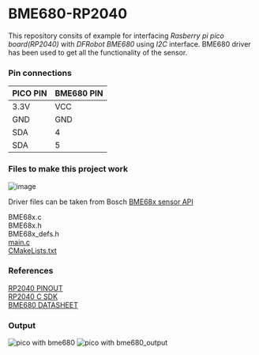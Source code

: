 # BME680-RP2040 

This repository consits of example for interfacing _Rasberry pi pico board(RP2040)_ with _DFRobot BME680_ using _I2C_ interface. BME680 driver has been used to get all the functionality of the sensor. 

### Pin connections

| PICO PIN | BME680 PIN |
| ------------- | ------------- |
| 3.3V  | VCC  |
| GND   | GND  |
| SDA   | 4    |
| SDA   | 5    |

### Files to make this project work

![image](https://github.com/Thunderbolt2-o/bme680-rp2040/assets/68735588/57d1ef51-6c79-4916-9c3c-518cc5b3f96c)

Driver files can be taken from Bosch [BME68x sensor API](https://github.com/boschsensortec/BME68x_SensorAPI) <br />

BME68x.c <br />
BME68x.h <br />
BME68x_defs.h <br />
[main.c](main.c) <br />
[CMakeLists.txt](CMakeLists.txt) <br />

### References

[RP2040 PINOUT](https://www.raspberrypi.com/documentation/microcontrollers/raspberry-pi-pico.html) <br />
[RP2040 C SDK](https://www.raspberrypi.com/documentation/pico-sdk/hardware.html) <br />
[BME680 DATASHEET](https://cdn-shop.adafruit.com/product-files/3660/BME680.pdf) <br />

### Output

![pico with bme680](https://github.com/Thunderbolt2-o/bme680-rp2040/assets/68735588/e2c8144a-2145-43d1-b0d1-51200b51f4a6)
![pico with bme680_output](https://github.com/Thunderbolt2-o/bme680-rp2040/assets/68735588/b688d001-8278-465f-95b2-bb851201eee0)
